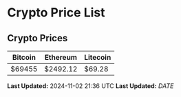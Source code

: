# Crypto Price List

## Crypto Prices
| Bitcoin | Ethereum | Litecoin |
| ------- | -------- | -------- |
| $69455 | $2492.12 | $69.28 |
**Last Updated:** 2024-11-02 21:36 UTC
**Last Updated:** $DATE$
